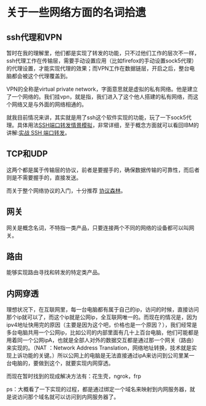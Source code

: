 # 关于一些网络方面的名词拾遗

## ssh代理和VPN

暂时在我的理解里，他们都是实现了转发的功能，只不过他们工作的层次不一样，ssh代理工作在传输层，需要手动设置应用（比如firefox的手动设置sock5代理）的代理设置，才能实现代理的效果；而VPN工作在数据链层，开启之后，整台电脑都会被这个代理覆盖到。

VPN的全称是virtual private network，字面意思就是虚拟的私有网络。他是建立了一个网络的。我们挂vpn，就是指，我们进入了这个他人搭建的私有网络，而这个网络又是与外面的网络相通的。



就我目前情况来讲，其实就是用了ssh这个软件实现的功能，玩了一下sock5代理。具体用法[SSH端口转发情景模拟](http://www.freebuf.com/articles/network/129434.html)，非常详细，至于概念方面就可以看回IBM的讲解:[实战 SSH 端口转发](https://www.ibm.com/developerworks/cn/linux/l-cn-sshforward/)。

## TCP和UDP

这两个都是属于传输层的协议，前者是要握手的，确保数据传输的可靠性，而后者则是不需要握手的，直接发送。

而关于整个网络协议的入门，十分推荐 [协议森林](http://www.cnblogs.com/vamei/archive/2012/12/05/2802811.html)。

## 网关

网关是概念名词，不特指一类产品，只要连接两个不同的网络的设备都可以叫网关。

## 路由

能够实现路由寻找和转发的特定类产品。

## 内网穿透

理想状况下，在互联网里，每一台电脑都有属于自己的ip，访问的时候，直接访问那个ip就可以了，而这个ip就是公网ip，全互联网唯一的。而现在的情况是，因为ipv4地址快用完的原因（主要是因为这个吧，价格也是一个原因？），我们经常是多台电脑共用一个公网ip，比如公司的内部里面有几十上百台电脑，他们可能都是用着同一个公网ipA，也就是全部人对外的数据交互都是通过那一个网关（路由）来实现的。（NAT ：Network Address Translation，网络地址转换，技术就是实现上诉功能的关键。）所以公网上的电脑是无法直接通过ipA来访问到公司里某一台电脑的，要做到这个，就要实现内网穿透。

而现在暂时找到的现成解决方法有：花生壳，ngrok，frp

ps：大概看了一下实现的过程，都是通过绑定一个域名来映射到内网服务器，就是说访问那个域名就可以访问到内网服务器了。